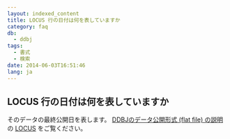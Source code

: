 ```yaml
---
layout: indexed_content
title: LOCUS 行の日付は何を表していますか
category: faq
db:
  - ddbj
tags:
  - 書式
  - 検索
date: 2014-06-03T16:51:46
lang: ja
---
```


## LOCUS 行の日付は何を表していますか

<p>そのデータの最終公開日を表します。 <a href="/ddbj/flat-file.html">DDBJのデータ公開形式 (flat file) の説明</a>の <a href="/ddbj/flat-file.html#LocusB">LOCUS</a> をご覧ください。</p>

